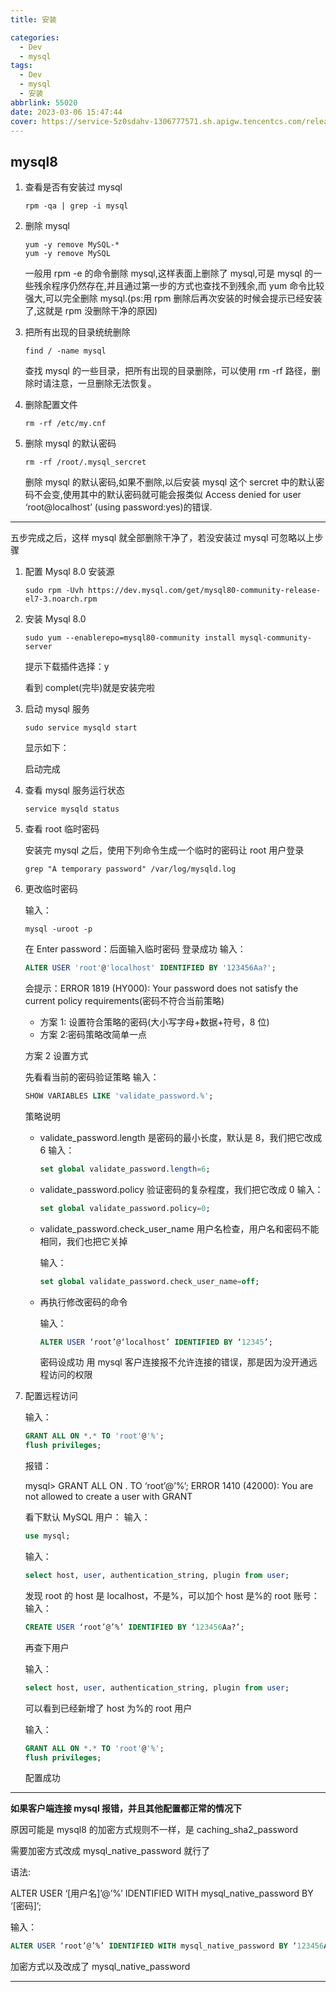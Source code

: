 ```yaml
---
title: 安装

categories:
  - Dev
  - mysql
tags:
  - Dev
  - mysql
  - 安装
abbrlink: 55020
date: 2023-03-06 15:47:44
cover: https://service-5z0sdahv-1306777571.sh.apigw.tencentcs.com/release/?uuid=a6659cf151554c74af802b541859bf26
---
```


## mysql8

1. 查看是否有安装过 mysql

   ```shell
   rpm -qa | grep -i mysql
   ```

2. 删除 mysql

   ```shell
   yum -y remove MySQL-*
   yum -y remove MySQL
   ```

   一般用 rpm -e 的命令删除 mysql,这样表面上删除了 mysql,可是 mysql 的一些残余程序仍然存在,并且通过第一步的方式也查找不到残余,而 yum 命令比较强大,可以完全删除 mysql.(ps:用 rpm 删除后再次安装的时候会提示已经安装了,这就是 rpm 没删除干净的原因)

3. 把所有出现的目录统统删除

   ```shell
   find / -name mysql
   ```

   查找 mysql 的一些目录，把所有出现的目录删除，可以使用 rm -rf 路径，删除时请注意，一旦删除无法恢复。

4. 删除配置文件

   ```shell
   rm -rf /etc/my.cnf
   ```

5. 删除 mysql 的默认密码

   ```shell
   rm -rf /root/.mysql_sercret
   ```

   删除 mysql 的默认密码,如果不删除,以后安装 mysql 这个 sercret 中的默认密码不会变,使用其中的默认密码就可能会报类似 Access denied for user ‘root@localhost’ (using password:yes)的错误.

---

五步完成之后，这样 mysql 就全部删除干净了，若没安装过 mysql 可忽略以上步骤

1. 配置 Mysql 8.0 安装源

   ```shell
   sudo rpm -Uvh https://dev.mysql.com/get/mysql80-community-release-el7-3.noarch.rpm
   ```

2. 安装 Mysql 8.0

   ```shell
   sudo yum --enablerepo=mysql80-community install mysql-community-server
   ```

   提示下载插件选择：y

   看到 complet(完毕)就是安装完啦

3. 启动 mysql 服务

   ```shell
   sudo service mysqld start
   ```

   显示如下：

   启动完成

4. 查看 mysql 服务运行状态

   ```shell
   service mysqld status
   ```

5. 查看 root 临时密码

   安装完 mysql 之后，使用下列命令生成一个临时的密码让 root 用户登录

   ```shell
   grep "A temporary password" /var/log/mysqld.log
   ```

6. 更改临时密码

   输入：

   ```shell
   mysql -uroot -p
   ```

   在 Enter password：后面输入临时密码
   登录成功
   输入：

   ```sql
   ALTER USER 'root'@'localhost' IDENTIFIED BY '123456Aa?';
   ```

   会提示：ERROR 1819 (HY000): Your password does not satisfy the current policy requirements(密码不符合当前策略)

   - 方案 1: 设置符合策略的密码(大小写字母+数据+符号，8 位)
   - 方案 2:密码策略改简单一点

   方案 2 设置方式

   先看看当前的密码验证策略
   输入：

   ```sql
   SHOW VARIABLES LIKE 'validate_password.%';
   ```

   策略说明

   - validate_password.length 是密码的最小长度，默认是 8，我们把它改成 6
     输入：

     ```sql
     set global validate_password.length=6;
     ```

   - validate_password.policy 验证密码的复杂程度，我们把它改成 0
     输入：

     ```sql
     set global validate_password.policy=0;
     ```

   - validate_password.check_user_name 用户名检查，用户名和密码不能相同，我们也把它关掉

     输入：

     ```sql
     set global validate_password.check_user_name=off;
     ```

   - 再执行修改密码的命令

     输入：

     ```sql
     ALTER USER ‘root’@‘localhost’ IDENTIFIED BY ‘12345’;
     ```

     密码设成功
     用 mysql 客户连接报不允许连接的错误，那是因为没开通远程访问的权限

7. 配置远程访问

   输入：

   ```sql
   GRANT ALL ON *.* TO 'root'@'%';
   flush privileges;
   ```

   报错：

   mysql> GRANT ALL ON . TO ‘root’@’%’;
   ERROR 1410 (42000): You are not allowed to create a user with GRANT

   看下默认 MySQL 用户：
   输入：

   ```sql
   use mysql;
   ```

   输入：

   ```sql
   select host, user, authentication_string, plugin from user;
   ```

   发现 root 的 host 是 localhost，不是%，可以加个 host 是%的 root 账号：
   输入：

   ```sql
   CREATE USER ‘root’@’%’ IDENTIFIED BY ‘123456Aa?’;
   ```

   再查下用户

   输入：

   ```sql
   select host, user, authentication_string, plugin from user;
   ```

   可以看到已经新增了 host 为%的 root 用户

   输入：

   ```sql
   GRANT ALL ON *.* TO 'root'@'%';
   flush privileges;
   ```

   配置成功

---

**如果客户端连接 mysql 报错，并且其他配置都正常的情况下**

原因可能是 mysql8 的加密方式规则不一样，是 caching_sha2_password

需要加密方式改成 mysql_native_password 就行了

语法:

ALTER USER ‘[用户名]’@’%’ IDENTIFIED WITH mysql_native_password BY ‘[密码]’;

输入：

```sql
ALTER USER ‘root’@’%’ IDENTIFIED WITH mysql_native_password BY ‘123456Aa?’;
```

加密方式以及改成了 mysql_native_password

---
